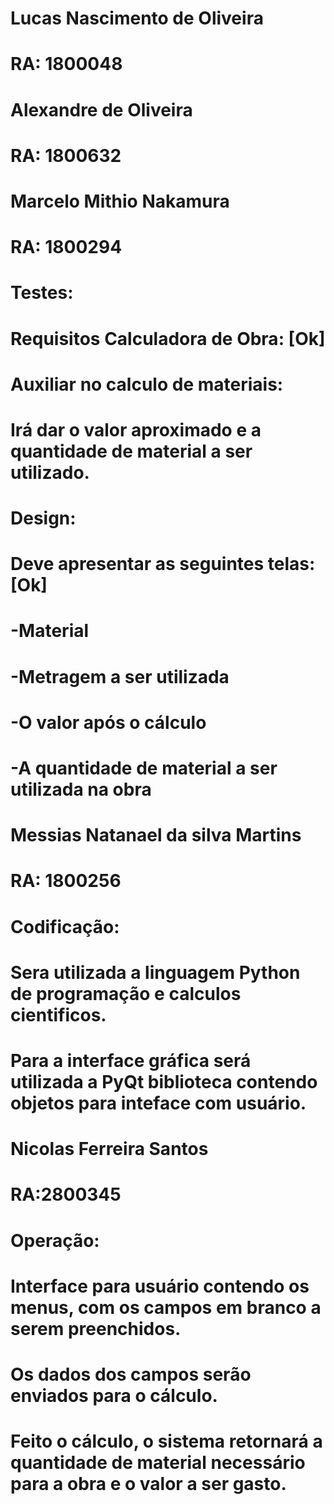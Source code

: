 # Lucas Nascimento de Oliveira
# RA: 1800048

# Alexandre de Oliveira
# RA: 1800632


# Marcelo Mithio Nakamura
# RA: 1800294
# Testes:
# Requisitos Calculadora de Obra: [Ok]
# Auxiliar no calculo de materiais:
# Irá dar o valor aproximado e a quantidade de material a ser utilizado.
# Design:
# Deve apresentar as seguintes telas: [Ok]
# -Material 
# -Metragem a ser utilizada
# -O valor após o cálculo
# -A quantidade de material a ser utilizada na obra



# Messias Natanael da silva Martins 
# RA: 1800256
# Codificação:
# Sera utilizada a linguagem Python de programação e calculos cientificos.
# Para a interface gráfica será utilizada a PyQt biblioteca contendo objetos para inteface com usuário.

# Nicolas Ferreira Santos
# RA:2800345
# Operação:
# Interface para usuário contendo os menus, com os campos em branco a serem preenchidos.
# Os dados dos campos serão enviados para o cálculo.
# Feito o cálculo, o sistema retornará a quantidade de material necessário para a obra e o valor a ser gasto.
